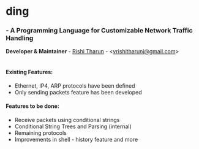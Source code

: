
# ding
### - A Programming Language for Customizable Network Traffic Handling
**Developer & Maintainer** - [Rishi Tharun](https://www.github.com/rishitharun) - <<vrishitharunj@gmail.com>><br>
<br>

#### Existing Features:
* Ethernet, IP4, ARP protocols have been defined
* Only sending packets feature has been developed

#### Features to be done:
* Receive packets using conditional strings
* Conditional String Trees and Parsing (internal)
* Remaining protocols
* Improvements in shell - history feature and more
